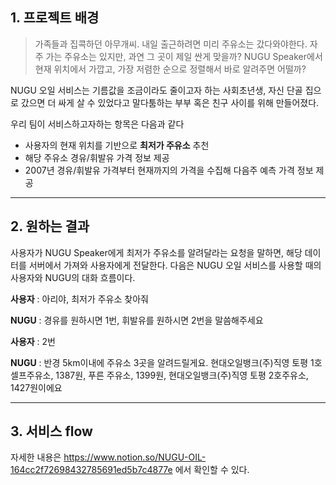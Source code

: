 ## 1. 프로젝트 배경

> 가족들과 집콕하던 아무개씨. 내일 출근하려면 미리 주유소는 갔다와야한다. 자주 가는 주유소는 있지만, 과연 그 곳이 제일 싼게 맞을까? NUGU Speaker에서 현재 위치에서 가깝고, 가장 저렴한 순으로 정렬해서 바로 알려주면 어떨까?

NUGU 오일 서비스는 기름값을 조금이라도 줄이고자 하는 사회초년생, 자신 단골 집으로 갔으면 더 싸게 살 수 있었다고 말다툼하는 부부 혹은 친구 사이를 위해 만들어졌다. 

우리 팀이 서비스하고자하는 항목은 다음과 같다 

- 사용자의 현재 위치를 기반으로 **최저가 주유소** 추천
- 해당 주유소 경유/휘발유 가격 정보 제공
- 2007년 경유/휘발유 가격부터 현재까지의 가격을 수집해 다음주 예측 가격 정보 제공

---

## 2. 원하는 결과

사용자가 NUGU Speaker에게 최저가 주유소를 알려달라는 요청을 말하면, 해당 데이터를 서버에서 가져와 사용자에게 전달한다. 다음은 NUGU 오일 서비스를 사용할 때의 사용자와 NUGU의 대화 흐름이다. 



**사용자** : 아리야, 최저가 주유소 찾아줘 

**NUGU** : 경유를 원하시면 1번, 휘발유를 원하시면 2번을 말씀해주세요 

**사용자** : 2번 

**NUGU** : 반경 5km이내에 주유소 3곳을 알려드릴게요. 현대오일뱅크(주)직영 토평 1호 셀프주유소, 1387원, 푸른 주유소, 1399원, 현대오일뱅크(주)직영 토평 2호주유소, 1427원이에요 



---


## 3. 서비스 flow

 자세한 내용은 https://www.notion.so/NUGU-OIL-164cc2f72698432785691ed5b7c4877e 에서 확인할 수 있다. 
